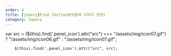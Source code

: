 ```yaml
---
order: 4
title: [jquery]Find (button눌럿을때 이미지 변경)
category: Jquery
---
```


var src = ($(this).find('.penel_icon').attr("src") === "/assets/img/icon07.gif") ? "/assets/img/icon06.gif" : "/assets/img/icon07.gif";

        $(this).find('.penel_icon').attr("src", src); 